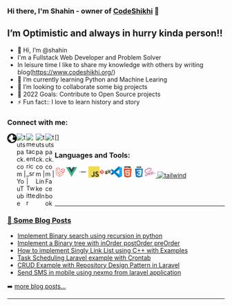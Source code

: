 ### Hi there, I'm Shahin - owner of [CodeShikhi](https://www.codeshikhi.org/) 👋

## I’m Optimistic and always in hurry kinda person!!

- 🔭 Hi, I’m @shahin
- I'm a Fullstack Web Developer and Problem Solver
- In leisure time I like to share my knowledge with others by writing blog(https://www.codeshikhi.org/)
- 🌱 I’m currently learning Python and Machine Learing
- 👯 I’m looking to collaborate some big projects
- 🥅 2022 Goals: Contribute to Open Source projects
- ⚡ Fun fact:: I love to learn history and story

### Connect with me:

[<img align="left" alt="tutspack.com" width="22px" src="https://raw.githubusercontent.com/iconic/open-iconic/master/svg/globe.svg" />][website]
[<img align="left" alt="tutspack.com | YouTube" width="22px" src="https://cdn.jsdelivr.net/npm/simple-icons@v3/icons/youtube.svg" />][youtube]
[<img align="left" alt="metacentric_sr | Twitter" width="22px" src="https://cdn.jsdelivr.net/npm/simple-icons@v3/icons/twitter.svg" />][twitter]
[<img align="left" alt="tutspack.com | LinkedIn" width="22px" src="https://cdn.jsdelivr.net/npm/simple-icons@v3/icons/linkedin.svg" />][linkedin]
[<img align="left" alt="tutspack.com | Facebook" width="22px" src="https://cdn.jsdelivr.net/npm/simple-icons@v3/icons/facebook.svg" />]
<br />

### Languages and Tools:

[<img align="left" alt="laravel" width="26px" src="https://raw.githubusercontent.com/github/explore/80688e429a7d4ef2fca1e82350fe8e3517d3494d/topics/laravel/laravel.png" />][laravel]
[<img align="left" alt="vue" width="26px" src="https://raw.githubusercontent.com/github/explore/80688e429a7d4ef2fca1e82350fe8e3517d3494d/topics/vue/vue.png" />][vue]

[<img align="left" alt="react" width="26px" src="https://raw.githubusercontent.com/github/explore/80688e429a7d4ef2fca1e82350fe8e3517d3494d/topics/jquery/jquery.png" />][jquery]
[<img align="left" alt="javascript" width="26px" src="https://raw.githubusercontent.com/github/explore/80688e429a7d4ef2fca1e82350fe8e3517d3494d/topics/javascript/javascript.png" />][javascript]

[<img align="left" alt="git" width="26px" src="https://raw.githubusercontent.com/github/explore/80688e429a7d4ef2fca1e82350fe8e3517d3494d/topics/git/git.png" />][git]
[<img align="left" alt="Visual Studio Code" width="26px" src="https://raw.githubusercontent.com/github/explore/80688e429a7d4ef2fca1e82350fe8e3517d3494d/topics/visual-studio-code/visual-studio-code.png" />][javascript]
[<img align="left" alt="HTML5" width="26px" src="https://raw.githubusercontent.com/github/explore/80688e429a7d4ef2fca1e82350fe8e3517d3494d/topics/html/html.png" />][javascript]
[<img align="left" alt="CSS3" width="26px" src="https://raw.githubusercontent.com/github/explore/80688e429a7d4ef2fca1e82350fe8e3517d3494d/topics/css/css.png" />][javascript]
<a href="https://sass-lang.com" target="_blank"> <img src="https://raw.githubusercontent.com/devicons/devicon/master/icons/sass/sass-original.svg" alt="sass" width="26px"/> </a> <a href="https://tailwindcss.com/" target="_blank"> <img src="https://www.vectorlogo.zone/logos/tailwindcss/tailwindcss-icon.svg" alt="tailwind" width="26px"/>

<br />
<br />

---

### 📕 Some Blog Posts

<!-- BLOG-POST-LIST:START -->
- [Implement Binary search using recursion in python](https://www.codeshikhi.org/algorithom/implement-binary-search-using-recursion-in-python)
- [Implement a Binary tree with inOrder postOrder preOrder](https://www.codeshikhi.org/data-structure/implement-a-binary-tree-with-inorder-postorder-preorder)
- [How to implement Singly Link List using C++ with Examples](https://tutspack.com/how-to-implement-singly-link-list-using-c-with-examples/)
- [Task Scheduling Laravel example with Crontab](https://tutspack.com/task-scheduling-laravel-example-with-crontab/)
- [CRUD Example with Repository Design Pattern in Laravel](https://tutspack.com/crud-example-with-repository-design-pattern-in-laravel/)
- [Send SMS in mobile using nexmo from laravel application](https://tutspack.com/send-sms-in-mobile-using-nexmo-from-laravel-application/)
<!-- BLOG-POST-LIST:END -->

➡️ [more blog posts...](https://www.tutspack.com)

---

<!-- <details>
  <summary>:zap: GitHub Stats</summary>

  <img align="left" alt="techmahedy's GitHub Stats" src="https://github-readme-stats-codestackr.vercel.app/api?username=techmahedy&show_icons=true&hide_border=true" />

</details> --->

[website]: https://www.tutspack.com
[youtube]: https://www.youtube.com/channel/UCYxtDC_GVan9l1NFNthS3aQ
[twitter]: https://twitter.com/Shahin85080084
[linkedin]: https://www.linkedin.com/in/anisur-rahman-shahin-31295b186/
[laravel]: https://tutspack.com/category/laravel/
[vue]: https://tutspack.com/category/javascript/
[react]: https://tutspack.com/category/javascript/
[jquery]: https://tutspack.com/category/javascript/
[javascript]: https://tutspack.com/category/javascript/
[git]: https://tutspack.com/category/javascript/
[linux]: https://tutspack.com/category/javascript/
